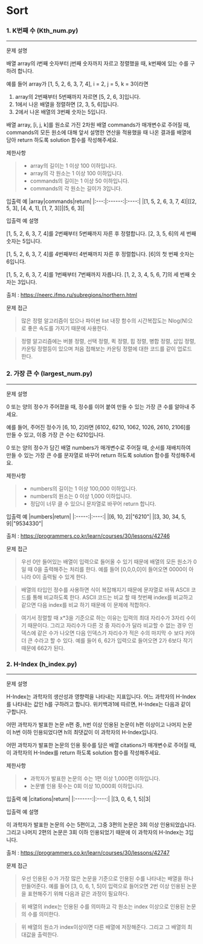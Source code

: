 # Sort
### 1. K번째 수 (Kth_num.py)
---
문제 설명

배열 array의 i번째 숫자부터 j번째 숫자까지 자르고 정렬했을 때, k번째에 있는 수를 구하려 합니다.

예를 들어 array가 [1, 5, 2, 6, 3, 7, 4], i = 2, j = 5, k = 3이라면

1. array의 2번째부터 5번째까지 자르면 [5, 2, 6, 3]입니다.
2. 1에서 나온 배열을 정렬하면 [2, 3, 5, 6]입니다.
3. 2에서 나온 배열의 3번째 숫자는 5입니다.

배열 array, [i, j, k]를 원소로 가진 2차원 배열 commands가 매개변수로 주어질 때, commands의 모든 원소에 대해 앞서 설명한 연산을 적용했을 때 나온 결과를 배열에 담아 return 하도록 solution 함수를 작성해주세요.

제한사항
> * array의 길이는 1 이상 100 이하입니다.
> * array의 각 원소는 1 이상 100 이하입니다.
> * commands의 길이는 1 이상 50 이하입니다.
> * commands의 각 원소는 길이가 3입니다.


입출력 예
|array|commands|return|
|:---:|:------:|:----:|
|[1, 5, 2, 6, 3, 7, 4]|[[2, 5, 3], [4, 4, 1], [1, 7, 3]]|[5, 6, 3]|

입출력 예 설명

[1, 5, 2, 6, 3, 7, 4]를 2번째부터 5번째까지 자른 후 정렬합니다. [2, 3, 5, 6]의 세 번째 숫자는 5입니다.

[1, 5, 2, 6, 3, 7, 4]를 4번째부터 4번째까지 자른 후 정렬합니다. [6]의 첫 번째 숫자는 6입니다.

[1, 5, 2, 6, 3, 7, 4]를 1번째부터 7번째까지 자릅니다. [1, 2, 3, 4, 5, 6, 7]의 세 번째 숫자는 3입니다.

출처 : https://neerc.ifmo.ru/subregions/northern.html

문제 접근
>많은 정렬 알고리즘이 있으나 파이썬 list 내장 함수의 시간복잡도는 Nlog(N)으로 좋은 속도를 가지기 때문에 사용한다.

>정렬 알고리즘에는 버블 정렬, 선택 정렬, 퀵 정렬, 힙 정렬, 병합 정렬, 삽입 정렬, 카운팅 정렬등이 있으며 처음 접해보는 카운팅 정렬에 대한 코드를 같이 업로드한다.


### 2. 가장 큰 수 (largest_num.py)
---
문제 설명

0 또는 양의 정수가 주어졌을 때, 정수를 이어 붙여 만들 수 있는 가장 큰 수를 알아내 주세요.

예를 들어, 주어진 정수가 [6, 10, 2]라면 [6102, 6210, 1062, 1026, 2610, 2106]를 만들 수 있고, 이중 가장 큰 수는 6210입니다.

0 또는 양의 정수가 담긴 배열 numbers가 매개변수로 주어질 때, 순서를 재배치하여 만들 수 있는 가장 큰 수를 문자열로 바꾸어 return 하도록 solution 함수를 작성해주세요.

제한사항
> * numbers의 길이는 1 이상 100,000 이하입니다.
> * numbers의 원소는 0 이상 1,000 이하입니다.
> * 정답이 너무 클 수 있으니 문자열로 바꾸어 return 합니다.

입출력 예
|numbers|return|
|:-----:|:----:|
|[6, 10, 2]|"6210"|
|[3, 30, 34, 5, 9]|"9534330"|

출처 : https://programmers.co.kr/learn/courses/30/lessons/42746

문제 접근
>우선 0만 들어있는 배열이 입력으로 들어올 수 있기 때문에 배열의 모든 원소가 0일 때 0을 출력해주는 처리를 한다. 예를 들어 [0,0,0,0]이 들어오면 0000이 아니라 0이 출력될 수 있게 한다.

>배열의 타입인 정수를 사용하면 식이 복잡해지기 때문에 문자열로 바꿔 ASCII 코드를 통해 비교하도록 한다. ASCII 코드는 비교 할 때 첫번째 index를 비교하고 같으면 다음 index를 비교 하기 때문에 이 문제에 적합하다.

>여기서 정렬할 때 x*3을 기준으로 하는 이유는 입력의 최대 자리수가 3자리 수이기 때문이다. 그리고 자리수가 다른 것 중 자리수가 달라 비교할 수 없는 경우 인덱스에 같은 수가 나오면 다음 인덱스가 자리수가 적은 수의 마지막 수 보다 커야 더 큰 수라고 할 수 있다. 예를 들어 6, 62가 입력으로 들어오면 2가 6보다 작기 때문에 662가 된다.


### 2. H-Index (h_index.py)
---
문제 설명

H-Index는 과학자의 생산성과 영향력을 나타내는 지표입니다. 어느 과학자의 H-Index를 나타내는 값인 h를 구하려고 합니다. 위키백과1에 따르면, H-Index는 다음과 같이 구합니다.

어떤 과학자가 발표한 논문 n편 중, h번 이상 인용된 논문이 h편 이상이고 나머지 논문이 h번 이하 인용되었다면 h의 최댓값이 이 과학자의 H-Index입니다.

어떤 과학자가 발표한 논문의 인용 횟수를 담은 배열 citations가 매개변수로 주어질 때, 이 과학자의 H-Index를 return 하도록 solution 함수를 작성해주세요.

제한사항
> * 과학자가 발표한 논문의 수는 1편 이상 1,000편 이하입니다.
> * 논문별 인용 횟수는 0회 이상 10,000회 이하입니다.

입출력 예
|citations|return|
|:-------:|:----:|
|[3, 0, 6, 1, 5]|3|

입출력 예 설명

이 과학자가 발표한 논문의 수는 5편이고, 그중 3편의 논문은 3회 이상 인용되었습니다. 그리고 나머지 2편의 논문은 3회 이하 인용되었기 때문에 이 과학자의 H-Index는 3입니다.

출처 : https://programmers.co.kr/learn/courses/30/lessons/42747

문제 접근
>우선 인용된 수가 가장 많은 논문을 기준으로 인용된 수를 나타내는 배열을 하나 만들어준다. 예를 들어 [3, 0, 6, 1, 5]이 입력으로 들어오면 2번 이상 인용된 논문을 표현해주기 위해 다음과 같은 과정이 필요하다.

>위 배열의 index는 인용된 수를 의미하고 각 원소는 index 이상으로 인용된 논문의 수를 의미한다.

>위 배열의 원소가 index이상이면 다른 배열에 저장해준다. 그리고 그 배열의 최대값을 출력한다.
